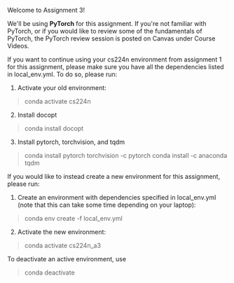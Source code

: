 Welcome to Assignment 3!

We'll be using **PyTorch** for this assignment. If you're not familiar with PyTorch, or if you would like to review some of the fundamentals of PyTorch, the PyTorch review session is posted on Canvas under Course Videos.  

If you want to continue using your cs224n environment from assignment 1 for this assignment, please make sure you have all the dependencies listed in local_env.yml. To do so, please run: 

1. Activate your old environment:
>conda activate cs224n

2. Install docopt
>conda install docopt

3. Install pytorch, torchvision, and tqdm
>conda install pytorch torchvision -c pytorch
>conda install -c anaconda tqdm


If you would like to instead create a new environment for this assignment, please run:

1. Create an environment with dependencies specified in local_env.yml (note that this can take some time depending on your laptop):
>conda env create -f local_env.yml

2. Activate the new environment:
>conda activate cs224n_a3
    

To deactivate an active environment, use
>conda deactivate
